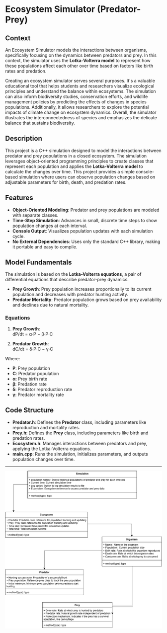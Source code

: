 # Ecosystem Simulator (Predator-Prey)

## Context
An Ecosystem Simulator models the interactions between organisms, specifically focusing on the dynamics between predators and prey. In this context, the simulator uses the **Lotka-Volterra model** to represent how these populations affect each other over time based on factors like birth rates and predation.

Creating an ecosystem simulator serves several purposes. It's a valuable educational tool that helps students and researchers visualize ecological principles and understand the balance within ecosystems. The simulation can also inform biodiversity studies, conservation efforts, and wildlife management policies by predicting the effects of changes in species populations. Additionally, it allows researchers to explore the potential impacts of climate change on ecosystem dynamics. Overall, the simulator illustrates the interconnectedness of species and emphasizes the delicate balance that sustains biodiversity.

## Description
This project is a C++ simulation designed to model the interactions between predator and prey populations in a closed ecosystem. The simulation leverages object-oriented programming principles to create classes that represent each population and applies the **Lotka-Volterra model** to calculate the changes over time. This project provides a simple console-based simulation where users can observe population changes based on adjustable parameters for birth, death, and predation rates.

## Features
- **Object-Oriented Modeling**: Predator and prey populations are modeled with separate classes.
- **Time-Step Simulation**: Advances in small, discrete time steps to show population changes at each interval.
- **Console Output**: Visualizes population updates with each simulation cycle.
- **No External Dependencies**: Uses only the standard C++ library, making it portable and easy to compile.

## Model Fundamentals
The simulation is based on the **Lotka-Volterra equations**, a pair of differential equations that describe predator-prey dynamics.
- **Prey Growth**: Prey population increases proportionally to its current population and decreases with predator hunting activity.
- **Predator Mortality**: Predator population grows based on prey availability and declines due to natural mortality.

### Equations
1. **Prey Growth**:  
   dP/dt = α⋅P − β⋅P⋅C
   
2. **Predator Growth**:  
   dC/dt = δ⋅P⋅C − γ⋅C

Where:
- **P**: Prey population
- **C**: Predator population
- **α**: Prey birth rate
- **β**: Predation rate
- **δ**: Predator reproduction rate
- **γ**: Predator mortality rate

## Code Structure
- **Predator.h**: Defines the **Predator** class, including parameters like reproduction and mortality rates.
- **Prey.h**: Defines the **Prey** class, including parameters like birth and predation rates.
- **Ecosystem.h**: Manages interactions between predators and prey, applying the Lotka-Volterra equations.
- **main.cpp**: Runs the simulation, initializes parameters, and outputs population changes over time.

---

![Ecosystem Simulator Diagram](https://github.com/GordoManatee/Ecosystem-Simulator/blob/main/Ecosystem%20Simulator.png?raw=true)
